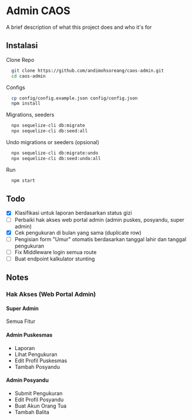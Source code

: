 
# Admin CAOS

A brief description of what this project does and who it's for


## Instalasi

Clone Repo

```bash
  git clone https://github.com/andimohsoreang/caos-admin.git
  cd caos-admin
```

Configs

```bash
  cp config/config.example.json config/config.json
  npm install
```

Migrations, seeders

```bash
  npx sequelize-cli db:migrate
  npx sequelize-cli db:seed:all
```

Undo migrations or seeders (opsional)

```bash
  npx sequelize-cli db:migrate:undo
  npx sequelize-cli db:seed:undo:all
```

Run

```bash
  npm start
```

## Todo

- [x] Klasifikasi untuk laporan berdasarkan status gizi
- [ ] Perbaiki hak akses web portal admin (admin puskes, posyandu, super admin)
- [x] Cek pengukuran di bulan yang sama (duplicate row)
- [ ] Pengisian form "Umur" otomatis berdasarkan tanggal lahir dan tanggal pengukuran
- [ ] Fix Middleware login semua route
- [ ] Buat endpoint kalkulator stunting

## Notes

### Hak Akses (Web Portal Admin)

#### Super Admin

Semua Fitur

#### Admin Puskesmas 

- Laporan
- Lihat Pengukuran
- Edit Profil Puskesmas
- Tambah Posyandu

#### Admin Posyandu

- Submit Pengukuran 
- Edit Profil Posyandu
- Buat Akun Orang Tua
- Tambah Balita